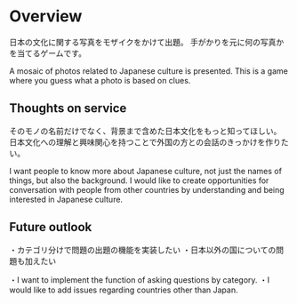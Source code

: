 # Overview
日本の文化に関する写真をモザイクをかけて出題。
手がかりを元に何の写真かを当てるゲームです。

A mosaic of photos related to Japanese culture is presented.
This is a game where you guess what a photo is based on clues.


## Thoughts on service

そのモノの名前だけでなく、背景まで含めた日本文化をもっと知ってほしい。
日本文化への理解と興味関心を持つことで外国の方との会話のきっかけを作りたい。

I want people to know more about Japanese culture, not just the names of things, but also the background.
I would like to create opportunities for conversation with people from other countries by understanding and being interested in Japanese culture.


## Future outlook
・カテゴリ分けで問題の出題の機能を実装したい
・日本以外の国についての問題も加えたい

・I want to implement the function of asking questions by category.
・I would like to add issues regarding countries other than Japan.
